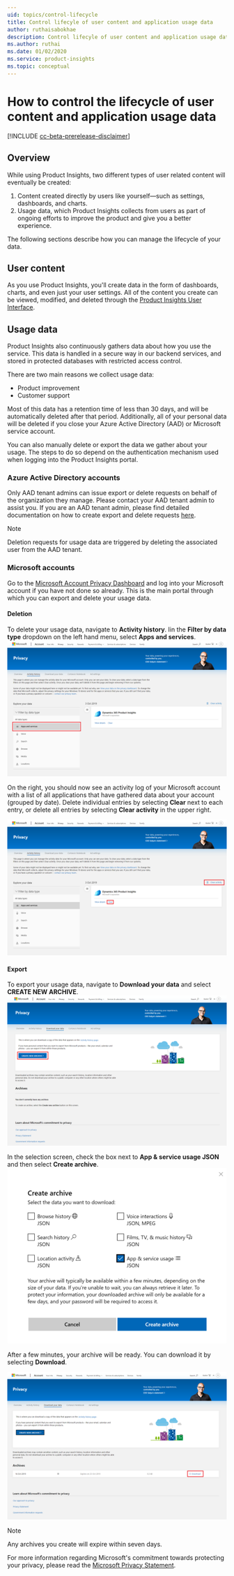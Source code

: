 ```yaml
---
uid: topics/control-lifecycle
title: Control lifecyle of user content and application usage data
author: ruthaisabokhae
description: Control lifecyle of user content and application usage data
ms.author: ruthai
ms.date: 01/02/2020
ms.service: product-insights
ms.topic: conceptual
---
```


# How to control the lifecycle of user content and application usage data

[!INCLUDE [cc-beta-prerelease-disclaimer]( includes/cc-beta-prerelease-disclaimer.md)]

## Overview

While using Product Insights, two different types of user related content will eventually be created:

1. Content created directly by users like yourself—such as settings, dashboards, and charts.
2. Usage data, which Product Insights collects from users as part of ongoing efforts to improve the product and give you a better experience.

The following sections describe how you can manage the lifecycle of your data.

## User content

As you use Product Insights, you'll create data in the form of dashboards, charts, and even just your user settings. All of the content you create can be viewed, modified, and deleted through the [Product Insights User Interface](https://pi.dynamics.com/).

## Usage data

Product Insights also continuously gathers data about how you use the service. This data is handled in a secure way in our backend services, and stored in protected databases with restricted access control.

There are two main reasons we collect usage data:

* Product improvement
* Customer support

Most of this data has a retention time of less than 30 days, and will be automatically deleted after that period. Additionally, all of your personal data will be deleted if you close your Azure Active Directory (AAD) or Microsoft service account.

You can also manually delete or export the data we gather about your usage. The steps to do so depend on the authentication mechanism used when logging into the Product Insights portal.

### Azure Active Directory accounts

Only AAD tenant admins can issue export or delete requests on behalf of the organization they manage. Please contact your AAD tenant admin to assist you. If you are an AAD tenant admin, please find detailed documentation on how to create export and delete requests [here](https://docs.microsoft.com/microsoft-365/compliance/gdpr-dsr-azure).

> [!NOTE]
> Deletion requests for usage data are triggered by deleting the associated user from the AAD tenant.

### Microsoft accounts

Go to the [Microsoft Account Privacy Dashboard](https://account.microsoft.com/privacy/) and log into your Microsoft account if you have not done so already. This is the main portal through which you can export and delete your usage data.

#### Deletion

To delete your usage data, navigate to **Activity history**. Iin the **Filter by data type** dropdown on the left hand menu, select **Apps and services**.
![Select Apps and services](media/PrivacyPortal_marked.png)

On the right, you should now see an activity log of your Microsoft account with a list of all applications that have gathered data about your account (grouped by date). Delete individual entries by selecting **Clear** next to each entry, or delete all entries by selecting **Clear activity** in the upper right.

![Select Clear or Clear activity](media/PrivacyPortal_deletion_marked.png)

#### Export

To export your usage data, navigate to **Download your data** and select **CREATE NEW ARCHIVE**.
![Create New Archive](media/MsaExport_marked.png)

In the selection screen, check the box next to **App & service usage JSON** and then select **Create archive**.
![Tick App & service usage JSON](media/MsaExportSelection.png)

After a few minutes, your archive will be ready. You can download it by selecting **Download**.

![Download Archive](media/MsaExportDownload_marked.png)

> [!NOTE]
 > Any archives you create will expire within seven days.

For more information regarding Microsoft's commitment towards protecting your privacy, please read the [Microsoft Privacy Statement](https://privacy.microsoft.com/).
